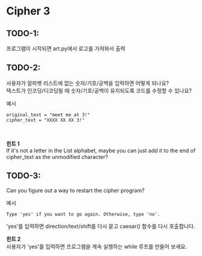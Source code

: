 # Cipher 3

## TODO-1:
프로그램이 시작되면 art.py에서 로고를 가져와서 출력

## TODO-2:
사용자가 알파벳 리스트에 없는 숫자/기호/공백을 입력하면 어떻게 되나요? <br>
텍스트가 인코딩/디코딩될 때 숫자/기호/공백이 유지되도록 코드를 수정할 수 있나요?


예시
```
original_text = "meet me at 3!"
cipher_text = "XXXX XX XX 3!"
```
<br>

**힌트 1** <br>
If it's not a letter in the List alphabet, maybe you can just add it to the end of cipher_text as the unmodified character?


## TODO-3:
Can you figure out a way to restart the cipher program?


예시
```
Type 'yes' if you want to go again. Otherwise, type 'no'.
```

'yes'를 입력하면 direction/text/shift를 다시 묻고 caesar() 함수를 다시 호출합니다.


**힌트 2** <br>
사용자가 'yes'를 입력하면 프로그램을 계속 실행하는 while 루프를 만들어 보세요.